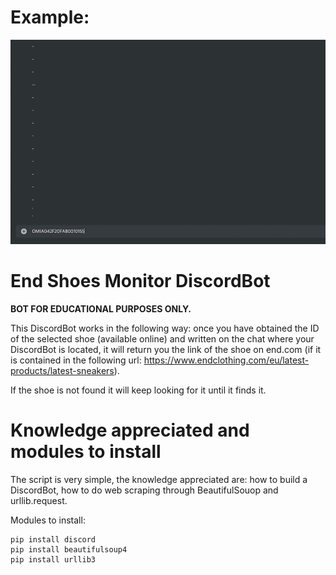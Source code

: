 # Example: 
 ![alt-text](https://github.com/MB337/End-Shoes-Monitor-DiscordBot/blob/master/DISCORDLIVEMONITOR.gif)
# End Shoes Monitor DiscordBot
**BOT FOR EDUCATIONAL PURPOSES ONLY.**


This DiscordBot works in the following way: once you have obtained the ID of the selected shoe (available online) and written on the chat where your DiscordBot is located, it will return you the link of the shoe on end.com (if it is contained in the following url: https://www.endclothing.com/eu/latest-products/latest-sneakers). 

If the shoe is not found it will keep looking for it until it finds it.

# Knowledge appreciated and modules to install


The script is very simple, the knowledge appreciated are: how to build a DiscordBot, how to do web scraping through BeautifulSouop and urllib.request. 

Modules to install:
```
pip install discord
pip install beautifulsoup4
pip install urllib3
```
